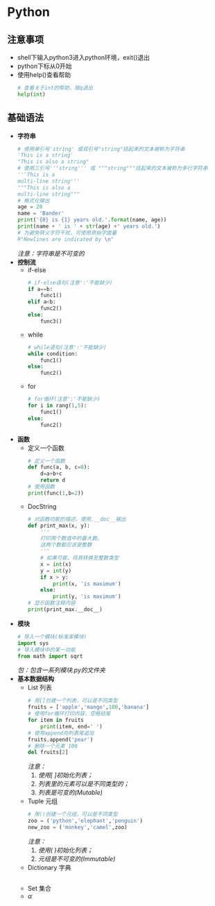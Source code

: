 # Python
## 注意事项
* shell下输入python3进入python环境，exit()退出
* python下标从0开始
* 使用help()查看帮助
  ```python
  # 查看关于int的帮助，按q退出
  help(int)
  ```
## 基础语法
* **字符串**<br>
  ```python
  # 使用单引号'string' 或双引号"string"括起来的文本被称为字符串
  'This is a string'
  "This is also a string"
  # 使用三引号'''string''' 或 """string"""括起来的文本被称为多行字符串
  '''This is a 
  multi-line string'''
  """This is also a 
  multi-line string"""
  # 格式化输出
  age = 20
  name = 'Bander'
  print('{0} is {1} years old.'.format(name, age))
  print(name + ' is ' + str(age) +' years old.')
  # 为避免转义字符干扰，可使用原始字面量
  R"Newlines are indicated by \n"
  ```
  *注意：字符串是不可变的*
* **控制流**<br>
  - if-else
    ```python
    # if-else语句(注意':'不能缺少)
    if a==b:
        func1()
    elif a<b:
        func2()
    else:
        func3()
    ```
  - while
    ```python
    # while语句(注意':'不能缺少)
    while condition:
        func1()
    else:
        func2()
    ```
  - for
    ```python
    # for循环(注意':'不能缺少)
    for i in rang(1,5):
        func1()
    else:
        func2()
    ```
* **函数**<br>
  - 定义一个函数
    ```python
    # 定义一个函数
    def func(a, b, c=0):
        d=a+b+c
        return d
    # 使用函数
    print(func(1,b=2))
    ```
  - DocString
    ```python
    # 对函数功能的描述，使用.__doc__输出
    def print_max(x, y):
        '''
        打印两个数值中的最大数。
        这两个数都应该是整数
        '''
        # 如果可能，将其转换至整数类型
        x = int(x)
        y = int(y)
        if x > y:
            print(x, 'is maximum')
        else:
            print(y, 'is maximum')
    # 显示函数注释内容
    print(print_max.__doc__)
    ```
* **模块**
    ```python
    # 导入一个模块(标准库模块)
    import sys
    # 导入模块中的某一功能
    from math import sqrt
    ```
  *包：包含一系列模块.py的文件夹*
* **基本数据结构**  
  - List 列表  
    ```python
    # 用[]创建一个列表，可以是不同类型
    fruits = ['apple','mango',100,'banana']
    # 使用for循环打印内容，空格结尾
    for item in fruits
        print(item, end=' ')
    # 使用append向列表尾追加
    fruits.append('pear')
    # 删除一个元素 100
    del fruits[2]
    ```
    *注意：*
    1. *使用[ ]初始化列表；*
    2. *列表里的元素可以是不同类型的；*
    3. *列表是可变的(Mutable)*
  - Tuple 元组
    ```python
    # 用()创建一个元组，可以是不同类型
    zoo = ('python','elephant','penguin')
    new_zoo = ('monkey','camel',zoo)
    ```
    *注意：*
    1. *使用( )初始化列表；*
    2. *元组是不可变的(Immutable)*
  - Dictionary 字典
    ```python

    ```
  - Set 集合
  - $\alpha$


  
